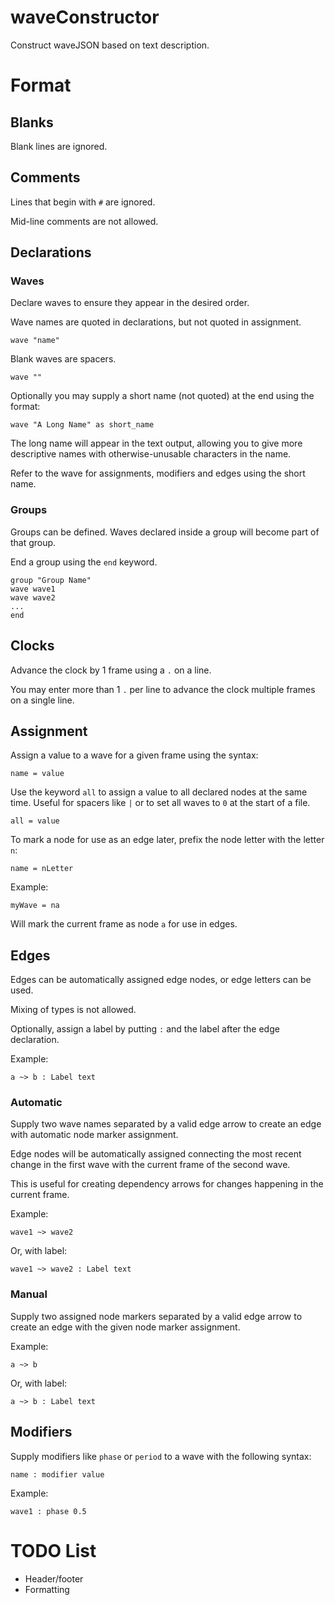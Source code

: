 # waveConstructor

Construct waveJSON based on text description.

# Format

## Blanks

Blank lines are ignored.

## Comments

Lines that begin with `#` are ignored.

Mid-line comments are not allowed.

## Declarations

### Waves

Declare waves to ensure they appear in the desired order.

Wave names are quoted in declarations, but not quoted in assignment.

```
wave "name"
```

Blank waves are spacers.

```
wave ""
```


Optionally you may supply a short name (not quoted) at the end using the format:

```
wave "A Long Name" as short_name
```

The long name will appear in the text output, allowing you to give more descriptive names with otherwise-unusable characters in the name.

Refer to the wave for assignments, modifiers and edges using the short name.

### Groups

Groups can be defined. Waves declared inside a group will become part of that group.

End a group using the `end` keyword.

```
group "Group Name"
wave wave1
wave wave2
...
end
```


## Clocks

Advance the clock by 1 frame using a `.` on a line.

You may enter more than 1 `.` per line to advance the clock multiple frames on a single line.

## Assignment

Assign a value to a wave for a given frame using the syntax:

```
name = value
```

Use the keyword `all` to assign a value to all declared nodes at the same time. Useful for spacers like `|` or to set all waves to `0` at the start of a file.

```
all = value
```

To mark a node for use as an edge later, prefix the node letter with the letter `n`:

```
name = nLetter
```

Example:

```
myWave = na
```

Will mark the current frame as node `a` for use in edges.

## Edges

Edges can be automatically assigned edge nodes, or edge letters can be used.

Mixing of types is not allowed.

Optionally, assign a label by putting `:` and the label after the edge declaration.

Example:

```
a ~> b : Label text
```

### Automatic

Supply two wave names separated by a valid edge arrow to create an edge with automatic node marker assignment.

Edge nodes will be automatically assigned connecting the most recent change in the first wave with the current frame of the second wave.

This is useful for creating dependency arrows for changes happening in the current frame.

Example:

```
wave1 ~> wave2
```

Or, with label:


```
wave1 ~> wave2 : Label text
```

### Manual

Supply two assigned node markers separated by a valid edge arrow to create an edge with the given node marker assignment.

Example:

```
a ~> b
```

Or, with label:


```
a ~> b : Label text
```


## Modifiers

Supply modifiers like `phase` or `period` to a wave with the following syntax:

```
name : modifier value
```

Example:

```
wave1 : phase 0.5
```

# TODO List

* Header/footer
* Formatting

